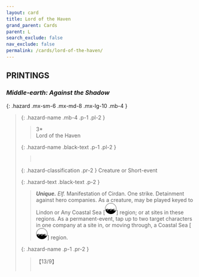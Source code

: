 ```yaml
---
layout: card
title: Lord of the Haven
grand_parent: Cards
parent: L
search_exclude: false
nav_exclude: false
permalink: /cards/lord-of-the-haven/
---
```


## PRINTINGS


### _Middle-earth: Against the Shadow_

{: .hazard .mx-sm-6 .mx-md-8 .mx-lg-10 .mb-4 }
> {: .hazard-name .mb-4 .p-1 .pl-2 }
> > <div class="hazard-mp">3*</div>
> > <div class="card-name">Lord of the Haven</div>
>
> {: .hazard-name .black-text .p-1 .pl-2 }
> > &nbsp;
>
> {: .hazard-classification .pr-2 }
> Creature or Short-event
>
> {: .hazard-text .black-text .p-2 }
> > _**Unique.**_ _Elf._ Manifestation of Cirdan. One strike. Detainment against hero companies. As a creature, may be played keyed to Lindon or Any Coastal Sea \[![](/assets/images/coastalsea.svg)] region; or at sites in these regions. As a permanent-event, tap up to two target characters in one company at a site in, or moving through, a Coastal Sea \[![](/assets/images/coastalsea.svg)] region. 
>
> {: .hazard-name .p-1 .pr-2 }
> > <div class="card-shield">【13/9】</div>
> > <div class="card-corruption">&nbsp;</div>
